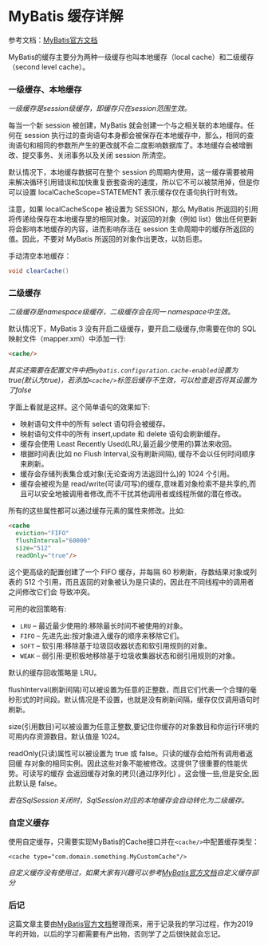 # MyBatis 缓存详解

参考文档：[MyBatis官方文档](http://www.mybatis.org/mybatis-3/zh/index.html)

MyBatis的缓存主要分为两种一级缓存也叫本地缓存（local cache）和二级缓存（second level cache）。

### 一级缓存、本地缓存

*一级缓存是session级缓存，即缓存只在session范围生效。*

每当一个新 session 被创建，MyBatis 就会创建一个与之相关联的本地缓存。任何在 session 执行过的查询语句本身都会被保存在本地缓存中，那么，相同的查询语句和相同的参数所产生的更改就不会二度影响数据库了。本地缓存会被增删改、提交事务、关闭事务以及关闭 session 所清空。

默认情况下，本地缓存数据可在整个 session 的周期内使用，这一缓存需要被用来解决循环引用错误和加快重复嵌套查询的速度，所以它不可以被禁用掉，但是你可以设置 localCacheScope=STATEMENT 表示缓存仅在语句执行时有效。

注意，如果 localCacheScope 被设置为 SESSION，那么 MyBatis 所返回的引用将传递给保存在本地缓存里的相同对象。对返回的对象（例如 list）做出任何更新将会影响本地缓存的内容，进而影响存活在 session 生命周期中的缓存所返回的值。因此，不要对 MyBatis 所返回的对象作出更改，以防后患。

手动清空本地缓存：

```java
void clearCache()
```

### 二级缓存

*二级缓存是namespace级缓存，二级缓存会在同一 namespace中生效。*

默认情况下，MyBatis 3 没有开启二级缓存，要开启二级缓存,你需要在你的 SQL 映射文件（mapper.xml）中添加一行:

```html
<cache/>
```

*其实还需要在配置文件中把`mybatis.configuration.cache-enabled`设置为true(默认为true)，若添加`<cache/>`标签后缓存不生效，可以检查是否将其设置为了false*

字面上看就是这样。这个简单语句的效果如下:

- 映射语句文件中的所有 select 语句将会被缓存。
- 映射语句文件中的所有 insert,update 和 delete 语句会刷新缓存。
- 缓存会使用 Least Recently Used(LRU,最近最少使用的)算法来收回。
- 根据时间表(比如 no Flush Interval,没有刷新间隔), 缓存不会以任何时间顺序 来刷新。
- 缓存会存储列表集合或对象(无论查询方法返回什么)的 1024 个引用。
- 缓存会被视为是 read/write(可读/可写)的缓存,意味着对象检索不是共享的,而 且可以安全地被调用者修改,而不干扰其他调用者或线程所做的潜在修改。

所有的这些属性都可以通过缓存元素的属性来修改。比如:

```html
<cache
  eviction="FIFO"
  flushInterval="60000"
  size="512"
  readOnly="true"/>
```

这个更高级的配置创建了一个 FIFO 缓存，并每隔 60 秒刷新，存数结果对象或列表的 512 个引用，而且返回的对象被认为是只读的，因此在不同线程中的调用者之间修改它们会 导致冲突。

可用的收回策略有:

- `LRU` – 最近最少使用的:移除最长时间不被使用的对象。
- `FIFO` – 先进先出:按对象进入缓存的顺序来移除它们。
- `SOFT` – 软引用:移除基于垃圾回收器状态和软引用规则的对象。
- `WEAK` – 弱引用:更积极地移除基于垃圾收集器状态和弱引用规则的对象。

默认的缓存回收策略是 LRU。

flushInterval(刷新间隔)可以被设置为任意的正整数，而且它们代表一个合理的毫秒形式的时间段。默认情况是不设置，也就是没有刷新间隔，缓存仅仅调用语句时刷新。

size(引用数目)可以被设置为任意正整数,要记住你缓存的对象数目和你运行环境的 可用内存资源数目。默认值是 1024。

readOnly(只读)属性可以被设置为 true 或 false。只读的缓存会给所有调用者返回缓 存对象的相同实例。因此这些对象不能被修改。这提供了很重要的性能优势。可读写的缓存 会返回缓存对象的拷贝(通过序列化) 。这会慢一些,但是安全,因此默认是 false。

*若在SqlSession关闭时，SqlSession对应的本地缓存会自动转化为二级缓存。*

### 自定义缓存

使用自定缓存，只需要实现MyBatis的Cache接口并在`<cache/>`中配置缓存类型：

```h&#39;t
<cache type="com.domain.something.MyCustomCache"/>
```

*自定义缓存没有使用过，如果大家有兴趣可以参考[MyBatis官方文档](http://www.mybatis.org/mybatis-3/zh/index.html)自定义缓存部分*

### 后记

这篇文章主要由[MyBatis官方文档](http://www.mybatis.org/mybatis-3/zh/index.html)整理而来，用于记录我的学习过程，作为2019年的开始，以后的学习都需要有产出物，否则学了之后很快就会忘记。






